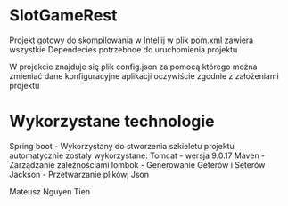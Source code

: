 # SlotGameRest

Projekt gotowy do skompilowania w Intellij w plik pom.xml zawiera wszystkie Dependecies potrzebnoe do uruchomienia projektu

W projekcie znajduje się plik config.json za pomocą którego można zmieniać dane konfiguracyjne aplikacji oczywiście zgodnie z założeniami projektu

# Wykorzystane technologie

Spring boot - Wykorzystany do stworzenia szkieletu projektu automatycznie zostały wykorzystane:
  Tomcat - wersja 9.0.17
  Maven - Zarządzanie zależnościami
  lombok - Generowanie Geterów i Seterów
 Jackson - Przetwarzanie plikówj Json


Mateusz Nguyen Tien


